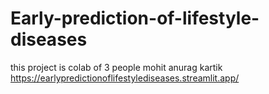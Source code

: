 # Early-prediction-of-lifestyle-diseases
this project is colab of 3 people 
mohit 
anurag 
kartik
https://earlypredictionoflifestylediseases.streamlit.app/
